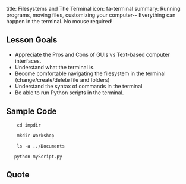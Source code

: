title: Filesystems and The Terminal
icon: fa-terminal
summary: Running programs, moving files, customizing your computer-- Everything can happen in the terminal.  No mouse required!

## Lesson Goals
  - Appreciate the Pros and Cons of GUIs vs Text-based computer interfaces.
  - Understand what the terminal is.
  - Become comfortable navigating the filesystem in the terminal (change/create/delete file and folders)
  - Understand the syntax of commands in the terminal
  - Be able to run Python scripts in the terminal.


## Sample Code

```
    cd impdir
```

```
    mkdir Workshop
```

```
    ls -a ../Documents
```

```
   python myScript.py
```


## Quote
